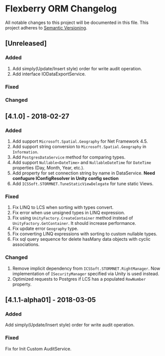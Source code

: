 # Flexberry ORM Changelog
All notable changes to this project will be documented in this file.
This project adheres to [Semantic Versioning](http://semver.org/).

## [Unreleased]
### Added
1. Add simply(Update/Insert style) order for write audit operation.
2. Add interface IODataExportService.

### Fixed

### Changed

## [4.1.0] - 2018-02-27
### Added
1. Add support `Microsoft.Spatial.Geography` for Net Framework 4.5.
2. Add support string conversion to `Microsoft.Spatial.Geography` in `Information`.
3. Add `PostgresDataService` method for comparing types.
4. Add support `Nullable<DateTime>` and `NullableDateTime` for `DateTime` properties (Day, Month, Year, etc.).
5. Add property for set connection string by name in DataService. **Need confugure IConfigResolver in Unity config section**
6. Add `ICSSoft.STORMNET.TuneStaticViewDelegate` for tune static Views.

### Fixed
1. Fix LINQ to LCS when sorting with types convert.
2. Fix error when use unsigned types in LINQ expression.
3. Fix using `UnityFactory.CreateContainer` method instead of `UnityFactory.GetContainer`. It should increase performance.
4. Fix update error `Geography` type.
5. Fix converting LINQ expressions with sorting to custom nullable types.
6. Fix sql query sequence for delete hasMany data objects with cyclic associations.

### Changed
1. Remove implicit dependency from `ICSSoft.STORMNET.RightManager`. Now implementation of `ISecurityManager` specified via Unity is used instead.
2. Optimized requests to Postgres if LCS has a populated `RowNumber` property.

## [4.1.1-alpha01] - 2018-03-05
### Added
Add simply(Update/Insert style) order for write audit operation.

### Fixed
Fix for Init Custom AuditService.
